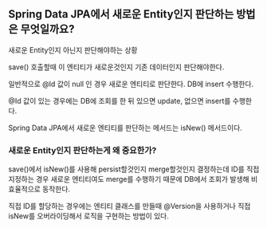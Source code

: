 ## Spring Data JPA에서 새로운 Entity인지 판단하는 방법은 무엇일까요?

새로운 Entity인지 아닌지 판단해야하는 상황

save() 호출할때 이 엔티티가 새로운것인지 기존 데이터인지 판단해야한다.

일반적으로 @Id 값이 null 인 경우 새로운 엔티티로 판단한다. DB에 insert 수행한다.

@Id 값이 있는 경우에는 DB에 조회를 한 뒤 있으면 update, 없으면 insert를 수행한다.

Spring Data JPA에서 새로운 엔티티를 판단하는 메서드는 isNew() 메서드이다.

### 새로운 Entity인지 판단하는게 왜 중요한가?

save()에서 isNew()를 사용해 persist할것인지 merge할것인지 결정하는데 ID를 직접 지정하는 경우 새로운 엔티티여도 merge를 수행하기 때문에 DB에서 조회가 발생해 비효율적으로 동작한다.

직접 ID를 할당하는 경우에는 엔티티 클래스를 만들때 @Version을 사용하거나 직접 isNew를 오버라이딩해서 로직을 구현하는 방법이 있다.